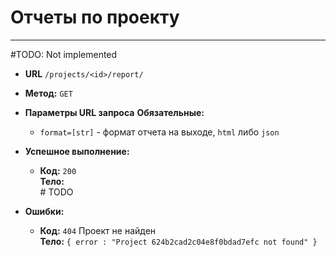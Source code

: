# Отчеты по проекту
----

#TODO: Not implemented

* **URL** `/projects/<id>/report/`
* **Метод:**  `GET`
*  **Параметры URL запроса**
   **Обязательные:**
    - `format=[str]` - формат отчета на выходе, `html` либо `json`
* **Успешное выполнение:**
  * **Код:** `200` <br />
    **Тело:**  
        # TODO
 
* **Ошибки:**
  * **Код:** `404` Проект не найден <br>
    **Тело:** `{ error : "Project 624b2cad2c04e8f0bdad7efc not found" }`
    